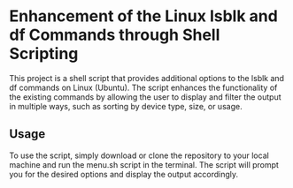 <h1>Enhancement of the Linux lsblk and df Commands through Shell Scripting</h1>
<p>This project is a shell script that provides additional options to the lsblk and df commands on Linux (Ubuntu).
    The script enhances the functionality of the existing commands by allowing the user to display and filter the
    output in multiple ways, such as sorting by device type, size, or usage.</p>
<h2>Usage</h2>
<p>To use the script, simply download or clone the repository to your local machine and run the menu.sh script in
    the terminal. The script will prompt you for the desired options and display the output accordingly.</p>